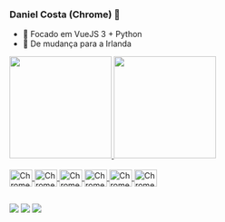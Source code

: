 ### Daniel Costa (Chrome) 👋

- 🔭 Focado em VueJS 3 + Python
- 🌱 De mudança para a Irlanda  

 <div>
  <a href="https://github.com/danielchrome">
  <img height="180em" src="https://github-readme-stats.vercel.app/api?username=danielchrome&show_icons=true&theme=dracula&include_all_commits=true&count_private=true"/>
  <img height="180em" src="https://github-readme-stats.vercel.app/api/top-langs/?username=danielchrome&layout=compact&langs_count=7&theme=dracula"/>
</div>

<div style="display: inline_block"><br>
  <img align="center" alt="Chrome-Python" height="30" width="40" src="https://cdn.jsdelivr.net/gh/devicons/devicon/icons/python/python-original.svg">
  <img align="center" alt="Chrome-VueJs" height="30" width="40" src="https://cdn.jsdelivr.net/gh/devicons/devicon/icons/vuejs/vuejs-original.svg">
  <img align="center" alt="Chrome-Java" height="30" width="40" src="https://cdn.jsdelivr.net/gh/devicons/devicon/icons/java/java-original.svg">
  <img align="center" alt="Chrome-Spring" height="30" width="40" src="https://cdn.jsdelivr.net/gh/devicons/devicon/icons/spring/spring-original.svg">
  <img align="center" alt="Chrome-React" height="30" width="40" src="https://cdn.jsdelivr.net/gh/devicons/devicon/icons/react/react-original.svg">
  <img align="center" alt="Chrome-Azure" height="30" width="40" src="https://cdn.jsdelivr.net/gh/devicons/devicon/icons/azure/azure-original.svg">
</div>
  
  ##

<div> 
  <a href="https://instagram.com/danielchrome" target="_blank"><img src="https://img.shields.io/badge/-Instagram-%23E4405F?style=for-the-badge&logo=instagram&logoColor=white" target="_blank"></a>
  <a href = "mailto:danielgcosta@gmail.com"><img src="https://img.shields.io/badge/-Gmail-%23333?style=for-the-badge&logo=gmail&logoColor=white" target="_blank"></a>
  <a href="https://www.linkedin.com/in/daniel-costa-79a9a471" target="_blank"><img src="https://img.shields.io/badge/-LinkedIn-%230077B5?style=for-the-badge&logo=linkedin&logoColor=white" target="_blank"></a> 
 
</div>
